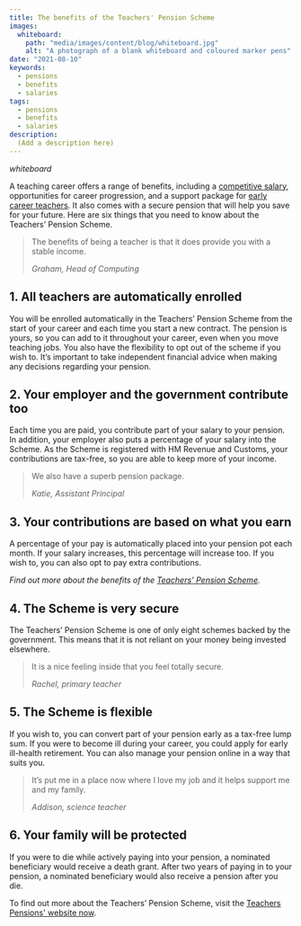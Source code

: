 ```yaml
---
title: The benefits of the Teachers' Pension Scheme
images:
  whiteboard:
    path: "media/images/content/blog/whiteboard.jpg"
    alt: "A photograph of a blank whiteboard and coloured marker pens"
date: "2021-08-10"
keywords:
  - pensions
  - benefits
  - salaries
tags:
  - pensions
  - benefits
  - salaries
description:
  (Add a description here)
---
```


$whiteboard$

A teaching career offers a range of benefits, including a [competitive salary](/salaries-and-benefits), opportunities for career progression, and a support package for [early career teachers](https://www.gov.uk/government/collections/early-career-framework-reforms). It also comes with a secure pension that will help you save for your future. Here are six things that you need to know about the Teachers’ Pension Scheme.

> The benefits of being a teacher is that it does provide you with a stable income.
>
> _Graham, Head of Computing_

## 1. All teachers are automatically enrolled
You will be enrolled automatically in the Teachers’ Pension Scheme from the start of your career and each time you start a new contract. The pension is yours, so you can add to it throughout your career, even when you move teaching jobs. You also have the flexibility to opt out of the scheme if you wish to. It’s important to take independent financial advice when making any decisions regarding your pension.

## 2. Your employer and the government contribute too
Each time you are paid, you contribute part of your salary to your pension. In addition, your employer also puts a percentage of your salary into the Scheme. As the Scheme is registered with HM Revenue and Customs, your contributions are tax-free, so you are able to keep more of your income.

> We also have a superb pension package.
>
> _Katie, Assistant Principal_

## 3. Your contributions are based on what you earn
A percentage of your pay is automatically placed into your pension pot each month. If your salary increases, this percentage will increase too. If you wish to, you can also opt to pay extra contributions.

_Find out more about the benefits of the [Teachers’ Pension Scheme](https://www.teacherspensions.co.uk/-/media/documents/member/factsheets/joining-or-leaving-the-scheme/opt-out-factsheet.ashx?rev=a5fc4ec0eb9149d9af2d77fe8f2b1a2d&hash=6DA68B46766108AAB59ED00BBCEBDDD4&)._

## 4. The Scheme is very secure
The Teachers’ Pension Scheme is one of only eight schemes backed by the government. This means that it is not reliant on your money being invested elsewhere.

> It is a nice feeling inside that you feel totally secure.
>
> _Rachel, primary teacher_

## 5. The Scheme is flexible
If you wish to, you can convert part of your pension early as a tax-free lump sum. If you were to become ill during your career, you could apply for early ill-health retirement. You can also manage your pension online in a way that suits you.

> It’s put me in a place now where I love my job and it helps support me and my family.
>
> _Addison, science teacher_

## 6. Your family will be protected
If you were to die while actively paying into your pension, a nominated beneficiary would receive a death grant. After two years of paying in to your pension, a nominated beneficiary would also receive a pension after you die.

To find out more about the Teachers’ Pension Scheme, visit the [Teachers Pensions' website now](https://www.teacherspensions.co.uk/members/new-starter.aspx).

